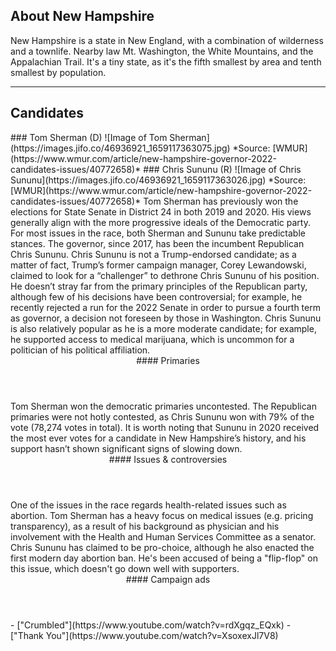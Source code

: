## About New Hampshire
New Hampshire is a state in New England, with a combination of wilderness and a townlife. Nearby law Mt. Washington, the White Mountains, and the Appalachian Trail. It's a tiny state, as it's the fifth smallest by area and tenth smallest by population.

---

## Candidates

<Grid>
  <Box>
    ### Tom Sherman (D)
    ![Image of Tom Sherman](https://images.jifo.co/46936921_1659117363075.jpg)
    *Source: [WMUR](https://www.wmur.com/article/new-hampshire-governor-2022-candidates-issues/40772658)*
  </Box>
  <Box>
    ### Chris Sununu (R)
    ![Image of Chris Sununu](https://images.jifo.co/46936921_1659117363026.jpg)
    *Source: [WMUR](https://www.wmur.com/article/new-hampshire-governor-2022-candidates-issues/40772658)*
  </Box>

  <Box>
    Tom Sherman has previously won the elections for State Senate in District 24 in both 2019 and 2020. His views generally align with the more progressive ideals of the Democratic party. For most issues in the race, both Sherman and Sununu take predictable stances.
  </Box>
  <Box>
    The governor, since 2017, has been the incumbent Republican Chris Sununu. Chris Sununu is not a Trump-endorsed candidate; as a matter of fact, Trump’s former campaign manager, Corey Lewandowski, claimed to look for a “challenger” to dethrone Chris Sununu of his position. He doesn’t stray far from the primary principles of the Republican party, although few of his decisions have been controversial; for example, he recently rejected a run for the 2022 Senate in order to pursue a fourth term as governor, a decision not foreseen by those in Washington. Chris Sununu is also relatively popular as he is a more moderate candidate; for example, he supported access to medical marijuana, which is uncommon for a politician of his political affiliation.

  </Box>

  <Header>
    #### Primaries
  </Header>
  <Box>
    Tom Sherman won the democratic primaries uncontested.
  </Box>
  <Box>
    The Republican primaries were not hotly contested, as Chris Sununu won with 79% of the vote (78,274 votes in total). It is worth noting that Sununu in 2020 received the most ever votes for a candidate in New Hampshire’s history, and his support hasn’t shown significant signs of slowing down.
  </Box>

  <Header>
    #### Issues & controversies
  </Header>

  <WideBox>
    One of the issues in the race regards health-related issues such as abortion. Tom Sherman has a heavy focus on medical issues (e.g. pricing transparency), as a result of his background as physician and his involvement with the Health and Human Services Committee as a senator. Chris Sununu has claimed to be pro-choice, although he also enacted the first modern day abortion ban. He's been accused of being a "flip-flop" on this issue, which doesn't go down well with supporters.
  </WideBox>
 
  <Header>
    #### Campaign ads
  </Header>
  <Box>
    - ["Crumbled"](https://www.youtube.com/watch?v=rdXgqz_EQxk)
  </Box>
  <Box>
    - ["Thank You"](https://www.youtube.com/watch?v=XsoxexJl7V8)
  </Box>
</Grid>
